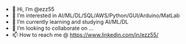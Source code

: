 - 👋 Hi, I’m @ezz55
- 👀 I’m interested in AI/ML/DL/SQL/AWS/Python/GUI/Arduino/MatLab
- 🌱 I’m currently learning and studying AI/ML/DL
- 💞️ I’m looking to collaborate on ...
- 📫 How to reach me @ https://www.linkedin.com/in/ezz55/

<!---
ezz55/ezz55 is a ✨ special ✨ repository because its `README.md` (this file) appears on your GitHub profile.
You can click the Preview link to take a look at your changes.
--->
